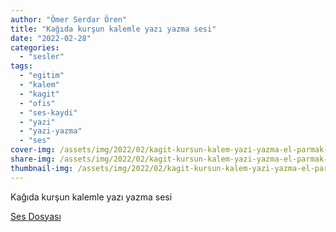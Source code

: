 ```yaml
---
author: "Ömer Serdar Ören"
title: "Kağıda kurşun kalemle yazı yazma sesi"
date: "2022-02-28"
categories: 
  - "sesler"
tags: 
  - "egitim"
  - "kalem"
  - "kagit"
  - "ofis"
  - "ses-kaydi"
  - "yazi"
  - "yazi-yazma"
  - "ses"
cover-img: /assets/img/2022/02/kagit-kursun-kalem-yazi-yazma-el-parmak-kitap-defter-965x1024-1.jpg
share-img: /assets/img/2022/02/kagit-kursun-kalem-yazi-yazma-el-parmak-kitap-defter-965x1024-1.jpg
thumbnail-img: /assets/img/2022/02/kagit-kursun-kalem-yazi-yazma-el-parmak-kitap-defter-965x1024-1.jpg
---
```


Kağıda kurşun kalemle yazı yazma sesi

[Ses Dosyası](/assets/sounds/2022/02/kagida-kursun-kalemle-yazi-yazma-sesi.mp3)

